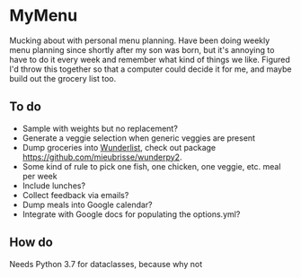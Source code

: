 # MyMenu

Mucking about with personal menu planning.  Have been doing weekly menu planning since shortly
after my son was born, but it's annoying to have to do it every week and remember what kind of
things we like.  Figured I'd throw this together so that a computer could decide it for me, and
maybe build out the grocery list too.

## To do

- Sample with weights but no replacement?
- Generate a veggie selection when generic veggies are present
- Dump groceries into [Wunderlist](https://developer.wunderlist.com/documentation), check out package https://github.com/mieubrisse/wunderpy2.
- Some kind of rule to pick one fish, one chicken, one veggie, etc. meal per week
- Include lunches?
- Collect feedback via emails?
- Dump meals into Google calendar?
- Integrate with Google docs for populating the options.yml?

## How do

Needs Python 3.7 for dataclasses, because why not
